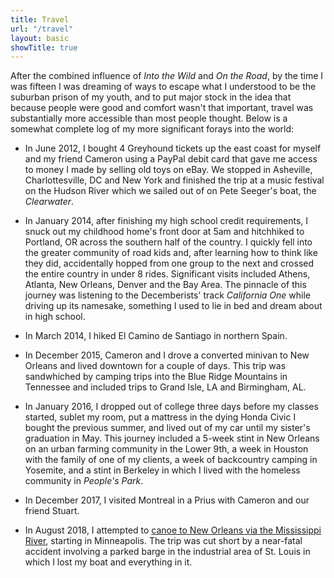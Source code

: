 ```yaml
---
title: Travel
url: "/travel"
layout: basic
showTitle: true
---
```


After the combined influence of *Into the Wild* and *On the Road*, by the time I was fifteen I was dreaming of ways to escape what I understood to be the suburban prison of my youth, and to put major stock in the idea that because people were good and comfort wasn't that important, travel was substantially more accessible than most people thought. Below is a somewhat complete log of my more significant forays into the world:

* In June 2012, I bought 4 Greyhound tickets up the east coast for myself and my friend Cameron using a PayPal debit card that gave me access to money I made by selling old toys on eBay. We stopped in Asheville, Charlottesville, DC and New York and finished the trip at a music festival on the Hudson River which we sailed out of on Pete Seeger's boat, the *Clearwater*.

* In January 2014, after finishing my high school credit requirements, I snuck out my childhood home's front door at 5am and hitchhiked to Portland, OR across the southern half of the country. I quickly fell into the greater community of road kids and, after learning how to think like they did, accidentally hopped from one group to the next and crossed the entire country in under 8 rides. Significant visits included Athens, Atlanta, New Orleans, Denver and the Bay Area. The pinnacle of this journey was listening to the Decemberists' track *California One* while driving up its namesake, something I used to lie in bed and dream about in high school.

* In March 2014, I hiked El Camino de Santiago in northern Spain. 

* In December 2015, Cameron and I drove a converted minivan to New Orleans and lived downtown for a couple of days. This trip was sandwhiched by camping trips into the Blue Ridge Mountains in Tennessee and included trips  to Grand Isle, LA and Birmingham, AL.

* In January 2016, I dropped out of college three days before my classes started, sublet my room, put a mattress in the dying Honda Civic I bought the previous summer, and lived out of my car until my sister's graduation in May. This journey included a 5-week stint in New Orleans on an urban farming community in the Lower 9th, a week in Houston with the family of one of my clients, a week of backcountry camping in Yosemite, and a stint in Berkeley in which I lived with the homeless community in *People's Park*.

* In December 2017, I visited Montreal in a Prius with Cameron and our friend Stuart.

* In August 2018, I attempted to [canoe to New Orleans via the Mississippi River](/mississippi.html), starting in Minneapolis. The trip was cut short by a near-fatal accident involving a parked barge in the industrial area of St. Louis in which I lost my boat and everything in it.

